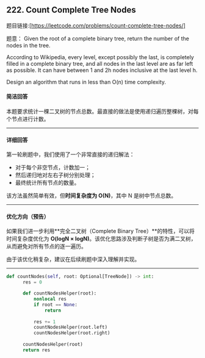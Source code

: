 ## 222. Count Complete Tree Nodes

题目链接:[https://leetcode.com/problems/count-complete-tree-nodes/]

题意： Given the root of a complete binary tree, return the number of the nodes in the tree.

According to Wikipedia, every level, except possibly the last, is completely filled in a complete binary tree, and all nodes in the last level are as far left as possible. It can have between 1 and 2h nodes inclusive at the last level h.

Design an algorithm that runs in less than O(n) time complexity.




#### 简洁回答

本题要求统计一棵二叉树的节点总数。最直接的做法是使用递归遍历整棵树，对每个节点进行计数。

---

#### 详细回答

第一轮刷题中，我们使用了一个非常直接的递归解法：

- 对于每个非空节点，计数加一；
- 然后递归地对左右子树分别处理；
- 最终统计所有节点的数量。

该方法虽然简单有效，但**时间复杂度为 O(N)**，其中 N 是树中节点总数。

---

#### 优化方向（预告）

如果我们进一步利用**完全二叉树（Complete Binary Tree）**的特性，可以将时间复杂度优化为 **O(logN × logN)**。该优化思路涉及判断子树是否为满二叉树，从而避免对所有节点的逐一遍历。

由于该优化稍复杂，建议在后续刷题中深入理解并实现。

---

```python
def countNodes(self, root: Optional[TreeNode]) -> int:
      res = 0

      def countNodesHelper(root):
          nonlocal res
          if root == None:
              return
          
          res += 1
          countNodesHelper(root.left)
          countNodesHelper(root.right)
      
      countNodesHelper(root)
      return res

```
